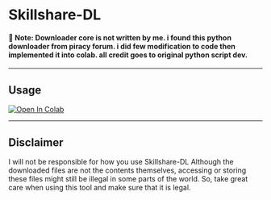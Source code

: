 # Skillshare-DL

<h4>📝 Note: Downloader core is not written by me. i found this python downloader from piracy forum. i did few modification to code then implemented it into colab. all credit goes to original python script dev.</h4>

<hr>

## Usage

<a href="https://colab.research.google.com/github/K-E-N-W-A-Y/Skillshare-DL/blob/master/Skillshare_DL_%5BKENWAY%5D.ipynb" target="_parent\"><img src="https://colab.research.google.com/assets/colab-badge.svg" alt="Open In Colab"/></a>

<hr>

## Disclaimer

I will not be responsible for how you use Skillshare-DL
Although the downloaded files are not the contents themselves, accessing or storing these files might still be illegal in some parts of the world. So, take great care when using this tool and make sure that it is legal.
